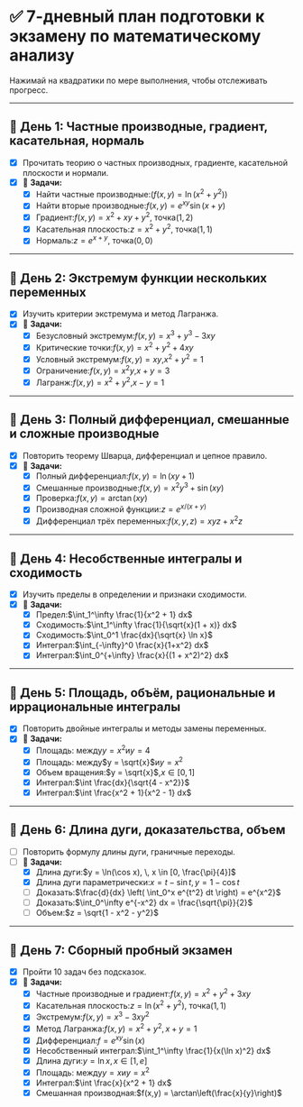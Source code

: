 # ✅ 7-дневный план подготовки к экзамену по математическому анализу

Нажимай на квадратики по мере выполнения, чтобы отслеживать прогресс.

---

## 📅 День 1: Частные производные, градиент, касательная, нормаль

- [x] Прочитать теорию о частных производных, градиенте, касательной плоскости и нормали.
- [x] 🔢 **Задачи:**
  - [x] Найти частные производные:$( f(x, y) = \ln(x^2 + y^2) )$
  - [x] Найти вторые производные:$f(x, y) = e^{xy} \sin(x + y)$
  - [x] Градиент:$f(x, y) = x^2 + xy + y^2$, точка$(1,2)$
  - [x] Касательная плоскость:$z = x^2 + y^2$, точка$(1,1)$
  - [x] Нормаль:$z = e^{x+y}$, точка$(0,0)$

---

## 📅 День 2: Экстремум функции нескольких переменных

- [x] Изучить критерии экстремума и метод Лагранжа.
- [x] 🔢 **Задачи:**
  - [x] Безусловный экстремум:$f(x,y) = x^3 + y^3 - 3xy$
  - [x] Критические точки:$f(x,y) = x^2 + y^2 + 4xy$
  - [x] Условный экстремум:$f(x, y) = xy$,$x^2 + y^2 = 1$
  - [x] Ограничение:$f(x,y) = x^2 y$,$x+y=3$
  - [x] Лагранж:$f(x, y) = x^2 + y^2$,$x - y = 1$

---

## 📅 День 3: Полный дифференциал, смешанные и сложные производные

- [x] Повторить теорему Шварца, дифференциал и цепное правило.
- [x] 🔢 **Задачи:**
  - [x] Полный дифференциал:$f(x, y) = \ln(xy + 1)$
  - [x] Смешанные производные:$f(x,y) = x^2 y^3 + \sin(xy)$
  - [x] Проверка:$f(x,y) = \arctan(xy)$
  - [x] Производная сложной функции:$z = e^{x/(x+y)}$
  - [x] Дифференциал трёх переменных:$f(x,y,z) = xyz + x^2z$

---

## 📅 День 4: Несобственные интегралы и сходимость

- [x] Изучить пределы в определении и признаки сходимости.
- [x] 🔢 **Задачи:**
  - [x] Предел:$\int_1^\infty \frac{1}{x^2 + 1} dx$
  - [x] Сходимость:$\int_1^\infty \frac{1}{\sqrt{x}(1 + x)} dx$
  - [x] Сходимость:$\int_0^1 \frac{dx}{\sqrt{x} \ln x}$
  - [x] Интеграл:$\int_{-\infty}^0 \frac{x}{1+x^2} dx$
  - [x] Интеграл:$\int_0^{+\infty} \frac{x}{(1 + x^2)^2} dx$

---

## 📅 День 5: Площадь, объём, рациональные и иррациональные интегралы

- [x] Повторить двойные интегралы и методы замены переменных.
- [x] 🔢 **Задачи:**
  - [x] Площадь: между$y = x^2$и$y = 4$
  - [x] Площадь: между$y = \sqrt{x}$и$y = x^2$
  - [x] Объем вращения:$y = \sqrt{x}$,$x \in [0,1]$
  - [x] Интеграл:$\int \frac{dx}{\sqrt{4 - x^2}}$
  - [x] Интеграл:$\int \frac{x^2 + 1}{x^2 - 1} dx$

---

## 📅 День 6: Длина дуги, доказательства, объем

- [ ] Повторить формулу длины дуги, граничные переходы.
- [ ] 🔢 **Задачи:**
  - [x] Длина дуги:$y = \ln(\cos x), \, x \in [0, \frac{\pi}{4}]$
  - [x] Длина дуги параметрически:$x = t - \sin t, y = 1 - \cos t$
  - [ ] Доказать:$\frac{d}{dx} \left( \int_0^x e^{t^2} dt \right) = e^{x^2}$
  - [ ] Доказать:$\int_0^\infty e^{-x^2} dx = \frac{\sqrt{\pi}}{2}$
  - [ ] Объем:$z = \sqrt{1 - x^2 - y^2}$

---

## 📅 День 7: Сборный пробный экзамен

- [x] Пройти 10 задач без подсказок.  
- [x] 🔢 **Задачи:**
  - [x] Частные производные и градиент:$f(x,y) = x^2 + y^2 + 3xy$
  - [x] Касательная плоскость:$z = \ln(x^2 + y^2)$, точка$(1,1)$
  - [x] Экстремум:$f(x,y) = x^3 - 3xy^2$
  - [x] Метод Лагранжа:$f(x,y) = x^2 + y^2, x + y = 1$
  - [x] Дифференциал:$f = e^{xy} \sin(x)$
  - [x] Несобственный интеграл:$\int_1^\infty \frac{1}{x(\ln x)^2} dx$
  - [x] Длина дуги:$y = \ln x, x \in [1,e]$
  - [x] Площадь: между$y = x$и$y = x^2$
  - [x] Интеграл:$\int \frac{x}{x^2 + 1} dx$
  - [x] Смешанная производная:$f(x,y) = \arctan\left(\frac{x}{y}\right)$